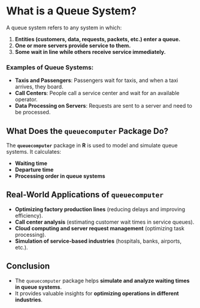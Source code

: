 # **What is a Queue System?**
A queue system refers to any system in which:  
1. **Entities (customers, data, requests, packets, etc.) enter a queue.**  
2. **One or more servers provide service to them.**  
3. **Some wait in line while others receive service immediately.**  

### **Examples of Queue Systems:**
- **Taxis and Passengers**: Passengers wait for taxis, and when a taxi arrives, they board.  
- **Call Centers**: People call a service center and wait for an available operator.  
- **Data Processing on Servers**: Requests are sent to a server and need to be processed.  


## **What Does the `queuecomputer` Package Do?**
The **`queuecomputer`** package in **R** is used to model and simulate queue systems. It calculates:  
- **Waiting time**  
- **Departure time**  
- **Processing order in queue systems** 

## **Real-World Applications of `queuecomputer`**
- **Optimizing factory production lines** (reducing delays and improving efficiency).  
- **Call center analysis** (estimating customer wait times in service queues).  
- **Cloud computing and server request management** (optimizing task processing).  
- **Simulation of service-based industries** (hospitals, banks, airports, etc.).  

## **Conclusion**
- The `queuecomputer` package helps **simulate and analyze waiting times in queue systems**.  
- It provides valuable insights for **optimizing operations in different industries**.  

